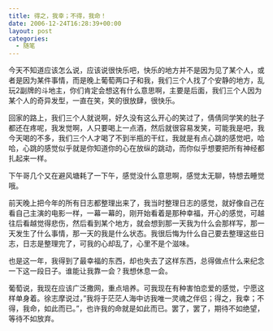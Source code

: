 ```yaml
---
title: 得之，我幸；不得，我命！
date: 2006-12-24T16:28:39+00:00
layout: post
categories:
  - 随笔
---
```


今天不知道应该怎么说，应该说很快乐吧，快乐的地方并不是因为见了某个人，或者是因为某件事情，而是晚上葡萄两口子和我，我们三个人找了个安静的地方，乱玩2副牌的斗地主，你们肯定会想这有什么意思啊，主要是后面，我们三个人因为某个人的奇异发型，一直在笑，笑的很放肆，很快乐。

回家的路上，我们三个人就说啊，好久没有这么开心的笑过了，倩倩同学笑的肚子都还在疼呢，我发觉啊，人只要喝上一点酒，然后就很容易发笑，可能我是吧，我今天喝的不多，我们三个人才喝了不到半瓶的干红，我就是有点心跳的感觉吧，哈哈，心跳的感觉似乎就是你知道你的心在放纵的跳动，而你似乎想要把所有神经都扎起来一样。

下午哥几个又在避风塘耗了一下午，感觉没什么意思啊，感觉太无聊，特想去睡觉哦。

前天晚上把今年的所有日志都整理出来了，我当时整理日志的感觉，就好像自己在看自己主演的电影一样，一幕一幕的，刚开始看着是那种幸福，开心的感觉，可越往后看越觉得悲伤，然后看到某个地方，就会想到那一天我为什么会那样写，那一天发生了什么事情，那一天的我是什么状态。我很后悔为什么自己要去整理这些日志，日志是整理完了，可我的心却乱了，心里不是个滋味。

也是这一年，我得到了最幸福的东西，却也失去了这样东西，总得做点什么来纪念一下这一段日子。谁能让我靠一会？我想休息一会。

葡萄说，我现在应该广泛撒网，重点培养。可我现在有种害怕恋爱的感觉，宁愿这样单身着。徐志摩说过，&#8221;我将于茫茫人海中访我唯一灵魂之伴侣；得之，我幸；不得，我命，如此而已。&#8221;，也许我的命就是如此而已。罢了，罢了，期待不如绝望，等待不如放弃。
